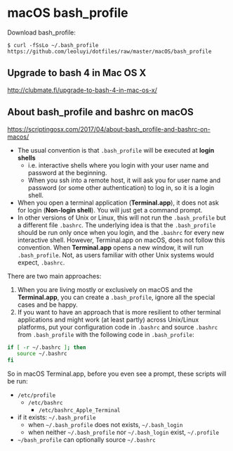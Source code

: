 # macOS bash_profile

Download bash_profile:

```
$ curl -fSsLo ~/.bash_profile https://github.com/leoluyi/dotfiles/raw/master/macOS/bash_profile
```

## Upgrade to bash 4 in Mac OS X

http://clubmate.fi/upgrade-to-bash-4-in-mac-os-x/

## About bash_profile and bashrc on macOS

https://scriptingosx.com/2017/04/about-bash_profile-and-bashrc-on-macos/

- The usual convention is that `.bash_profile` will be executed at **login shells**
    - i.e. interactive shells where you login with your user name and password at the beginning.
    - When you ssh into a remote host, it will ask you for user name and password (or some other authentication) to log in, so it is a login shell.
- When you open a terminal application (**Terminal.app**), it does not ask for login (**Non-login shell**). You will just get a command prompt.
- In other versions of Unix or Linux, this will not run the `.bash_profile` but a different file `.bashrc`. The underlying idea is that the `.bash_profile` should be run only once when you login, and the `.bashrc` for every new interactive shell. However, Terminal.app on macOS, does not follow this convention. When **Terminal.app** opens a new window, it will run `.bash_profile`. Not, as users familiar with other Unix systems would expect, `.bashrc`.

There are two main approaches:

1. When you are living mostly or exclusively on macOS and the **Terminal.app**, you can create a `.bash_profile`, ignore all the special cases and be happy.
2. If you want to have an approach that is more resilient to other terminal applications and might work (at least partly) across Unix/Linux platforms, put your configuration code in `.bashrc` and source `.bashrc` from `.bash_profile` with the following code in `.bash_profile`:

```bash
if [ -r ~/.bashrc ]; then
   source ~/.bashrc
fi
```

So in macOS Terminal.app, before you even see a prompt, these scripts will be run:

- `/etc/profile`
    - `/etc/bashrc`
        - `/etc/bashrc_Apple_Terminal`
- if it exists: `~/.bash_profile`
    - when `~/.bash_profile` does not exists, `~/.bash_login`
    - when neither `~/.bash_profile` nor `~/.bash_login` exist, `~/.profile`
- `~/bash_profile` can optionally source `~/.bashrc`
